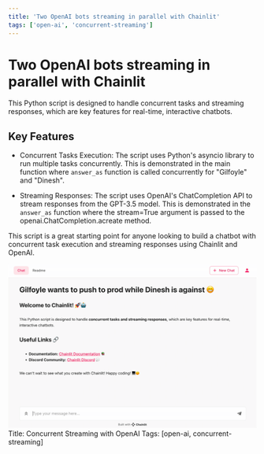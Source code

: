```yaml
---
title: 'Two OpenAI bots streaming in parallel with Chainlit'
tags: ['open-ai', 'concurrent-streaming']
---
```


# Two OpenAI bots streaming in parallel with Chainlit

This Python script is designed to handle concurrent tasks and streaming responses, which are key features for real-time, interactive chatbots.

## Key Features

- Concurrent Tasks Execution: The script uses Python's asyncio library to run multiple tasks concurrently. This is demonstrated in the main function where `answer_as` function is called concurrently for "Gilfoyle" and "Dinesh".

- Streaming Responses: The script uses OpenAI's ChatCompletion API to stream responses from the GPT-3.5 model. This is demonstrated in the `answer_as` function where the stream=True argument is passed to the openai.ChatCompletion.acreate method.

This script is a great starting point for anyone looking to build a chatbot with concurrent task execution and streaming responses using Chainlit and OpenAI. 


![Rendering](./concurrent.gif)
Title: Concurrent Streaming with OpenAI
Tags: [open-ai, concurrent-streaming]